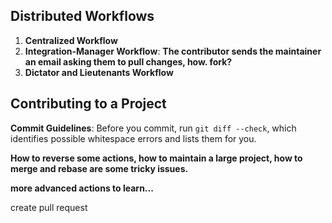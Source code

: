 Distributed Workflows
---------------------
1. **Centralized Workflow**
2. **Integration-Manager Workflow**: **The contributor sends the maintainer an email asking them to pull changes, how. fork?**
3. **Dictator and Lieutenants Workflow**

Contributing to a Project
-------------------------
**Commit Guidelines**: Before you commit, run `git diff --check`, which identifies possible whitespace errors and lists them for you.

**How to reverse some actions, how to maintain a large project, how to merge and rebase are some tricky issues.**

**more advanced actions to learn...**

create pull request

